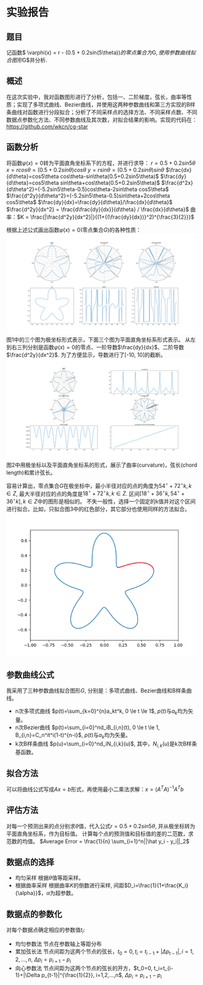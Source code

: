 # 实验报告
## 题目
记函数$ \varphi(x) = r - (0.5 + 0.2sin(5\theta))$的零点集合为$G$, 使用参数曲线拟合图形$G$并分析.

## 概述
在这次实验中，我对函数图形进行了分析，包括一、二阶梯度，弦长，曲率等性质；实现了多项式曲线、Bezier曲线，并使用这两种参数曲线和第三方实现的B样条曲线对函数进行分段拟合；分析了不同采样点的选择方法、不同采样点数、不同数据点参数化方法、不同参数曲线及其次数，对拟合结果的影响。实现的代码在：https://github.com/wkcn/cg-star

## 函数分析
将函数$\varphi(x) = 0$转为平面直角坐标系下的方程，并进行求导：
$r = 0.5 + 0.2sin5\theta$
$x = rcos\theta = (0.5 + 0.2sin\theta)cos\theta$                                    $y = rsin\theta = (0.5 + 0.2sin\theta)sin\theta$
$\frac{dx}{d\theta}=cos5\theta cos\theta-sin\theta(0.5+0.2sin5\theta)$                       $\frac{dy}{d\theta}=cos5\theta sin\theta+cos\theta(0.5+0.2sin5\theta)$
$\frac{d^2x}{d\theta^2}=(-5.2sin5\theta-0.5)cos\theta-2sin\theta cos5\theta$                $\frac{d^2y}{d\theta^2}=(-5.2sin5\theta-0.5)sin\theta+2cos\theta cos5\theta$
$\frac{dy}{dx}=\frac{dy}{d\theta}/\frac{dx}{d\theta}$                                                                        $\frac{d^2y}{dx^2} = \frac{d\frac{dy}{dx}}{d\theta} / \frac{dx}{d\theta}$
曲率：$K = \frac{|\frac{d^2y}{dx^2}|}{(1+{(\frac{dy}{dx})}^2)^{\frac{3}{2}}}$

根据上述公式画出函数$\varphi(x) = 0$(零点集合$G$)的各种性质：
![](pic/1.png)
图1中的三个图为极坐标形式表示，下面三个图为平面直角坐标系形式表示。
从左到右三列分别是函数$\varphi(x)=0$的零点、一阶导数$\frac{dy}{dx}$、二阶导数$\frac{d^2y}{dx^2}$. 为了方便显示，导数进行了[-10, 10]的截断。
![](pic/2.png)
图2中用极坐标以及平面直角坐标系的形式，展示了曲率(curvature)，弦长(chord length)和累计弦长。

容易计算出，零点集合$G$在极坐标中，最小半径对应的点的角度为$54^\circ + 72^\circ k, k \in Z$, 最大半径对应的点的角度是$18^\circ + 72^\circ k, k \in Z$. 区间$[18^\circ+36^\circ k, 54^\circ+36^\circ k], k \in Z$中的图形是相似的。
不失一般性，选择一个固定的k值并对这个区间进行拟合。比如，只拟合图3中的红色部分，其它部分也使用同样的方法拟合。
![](pic/3.png)

## 参数曲线公式 
我采用了三种参数曲线拟合图形$G$, 分别是：多项式曲线、Bezier曲线和B样条曲线。
- n次多项式曲线 
$p(t)=\sum_{k=0}^{n}a_kt^k, 0 \le t \le 1$, $p(t)$与$a_k$均为矢量。
- n次Bezier曲线
$p(t)=\sum_{i=0}^nd_iB_{i,n}(t), 0 \le t \le 1, B_{i,n}=C_n^it^i(1-t)^{n-i}$, $p(t)$与$a_k$均为矢量。
- k次B样条曲线
$p(u)=\sum_{i=0}^nd_iN_{i,k}(u)$, 其中，$N_{i,k}(u)$是k次B样条基函数。

## 拟合方法
可以将曲线公式写成$Ax=b$形式，再使用最小二乘法求解：$x=(A^TA)^{-1}A^Tb$

## 评估方法
对每一个预测出来的点分别求$\theta$值，代入公式$r = 0.5 + 0.2sin5\theta$, 并从极坐标转为平面直角坐标系，作为目标值。
计算每个点的预测值和目标值的差的二范数，求范数的均值。
$Average Error = \frac{1}{n} \sum_{i=1}^n||\hat y_i - y_i||_2$

## 数据点的选择 
- 均匀采样
根据$\theta$值等距采样。
- 根据曲率采样
根据曲率$K$的倒数进行采样, 间距$D_i=\frac{1}{1+\frac{K_i}{\alpha}}$，$\alpha$为超参数。

## 数据点的参数化
对每个数据点确定相应的参数值$t_i$:
- 均匀参数法
节点在参数轴上等距分布
- 累加弦长法
节点间距为这两个节点的弦长，$t_0=0, t_i=t_{i-1}+|\Delta p_{t-1}|, i=1,2,...,n$, $\Delta p_i=p_{i+1}-p_i$
- 向心参数法
节点间距为这两个节点的弦长的开方，$t_0=0, t_i=t_{i-1}+|\Delta p_{t-1}|^{\frac{1}{2}}, i=1,2,...,n$, $\Delta p_i=p_{i+1}-p_i$
